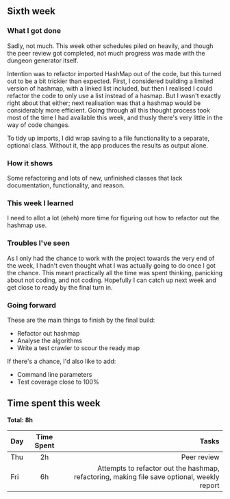 ## Sixth week

### What I got done
Sadly, not much. This week other schedules piled on heavily, and though the peer review got completed, not much progress was made with the dungeon generator itself. 

Intention was to refactor imported HashMap out of the code, but this turned out to be a bit trickier than expected. First, I considered building a limited version of hashmap, with a linked list included, but then I realised I could refactor the code to only use a list instead of a hasmap. But I wasn't exactly right about that either; next realisation was that a hashmap would be considerably more efficient. Going through all this thought process took most of the time I had available this week, and thusly there's very little in the way of code changes.

To tidy up imports, I did wrap saving to a file functionality to a separate, optional class. Without it, the app produces the results as output alone.

### How it shows
Some refactoring and lots of new, unfinished classes that lack documentation, functionality, and reason.

### This week I learned
I need to allot a lot (eheh) more time for figuring out how to refactor out the hashmap use. 

### Troubles I've seen
As I only had the chance to work with the project towards the very end of the week, I hadn't even thought what I was actually going to do once I got the chance. This meant practically all the time was spent thinking, panicking about not coding, and not coding. Hopefully I can catch up next week and get close to ready by the final turn in.

### Going forward
These are the main things to finish by the final build:
- Refactor out hashmap
- Analyse the algorithms
- Write a test crawler to scour the ready map

If there's a chance, I'd also like to add:
- Command line parameters
- Test coverage close to 100%

## Time spent this week
**Total: 8h**

| Day	| Time Spent	| Tasks	|
| ------|:-------------:|------:|
| Thu	| 2h		| Peer review |
| Fri	| 6h		| Attempts to refactor out the hashmap, refactoring, making file save optional, weekly report |

